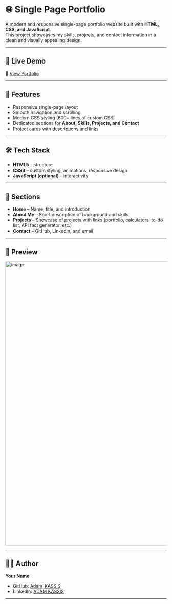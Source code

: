 # 🌐 Single Page Portfolio

A modern and responsive single-page portfolio website built with **HTML, CSS, and JavaScript**.  
This project showcases my skills, projects, and contact information in a clean and visually appealing design.  

---

## 🚀 Live Demo
🔗 [View Portfolio](https://portfolio-delta-mauve-58.vercel.app/)

---

## 📌 Features
- Responsive single-page layout  
- Smooth navigation and scrolling  
- Modern CSS styling (600+ lines of custom CSS)  
- Dedicated sections for **About, Skills, Projects, and Contact**  
- Project cards with descriptions and links  

---

## 🛠️ Tech Stack
- **HTML5** – structure  
- **CSS3** – custom styling, animations, responsive design  
- **JavaScript (optional)** – interactivity  

---

## 📂 Sections
- **Home** – Name, title, and introduction  
- **About Me** – Short description of background and skills  
- **Projects** – Showcase of projects with links (portfolio, calculators, to-do list, API fact generator, etc.)  
- **Contact** – GitHub, LinkedIn, and email  

---

## 📸 Preview
<img width="1898" height="887" alt="image" src="https://github.com/user-attachments/assets/672ea1dd-078f-41c9-b5a3-2ccb071f3ab6" />


---

## 🧑‍💻 Author
**Your Name**  
- GitHub: [Adam_KASSIS](https://github.com/Adam-KASSIS)  
- LinkedIn: [ADAM KASSIS](https://www.linkedin.com/in/adam-kassis-036569326/)  

---
